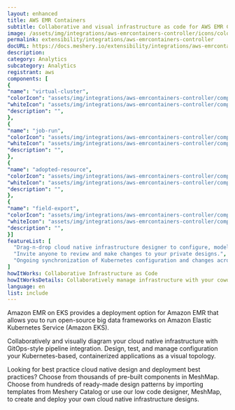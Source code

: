 ```yaml
---
layout: enhanced
title: AWS EMR Containers
subtitle: Collaborative and visual infrastructure as code for AWS EMR Containers
image: /assets/img/integrations/aws-emrcontainers-controller/icons/color/aws-emrcontainers-controller-color.svg
permalink: extensibility/integrations/aws-emrcontainers-controller
docURL: https://docs.meshery.io/extensibility/integrations/aws-emrcontainers-controller
description: 
category: Analytics
subcategory: Analytics
registrant: aws
components: [
{
"name": "virtual-cluster",
"colorIcon": "assets/img/integrations/aws-emrcontainers-controller/components/virtual-cluster/icons/color/virtual-cluster-color.svg",
"whiteIcon": "assets/img/integrations/aws-emrcontainers-controller/components/virtual-cluster/icons/white/virtual-cluster-white.svg",
"description": "",
},
{
"name": "job-run",
"colorIcon": "assets/img/integrations/aws-emrcontainers-controller/components/job-run/icons/color/job-run-color.svg",
"whiteIcon": "assets/img/integrations/aws-emrcontainers-controller/components/job-run/icons/white/job-run-white.svg",
"description": "",
},
{
"name": "adopted-resource",
"colorIcon": "assets/img/integrations/aws-emrcontainers-controller/components/adopted-resource/icons/color/adopted-resource-color.svg",
"whiteIcon": "assets/img/integrations/aws-emrcontainers-controller/components/adopted-resource/icons/white/adopted-resource-white.svg",
"description": "",
},
{
"name": "field-export",
"colorIcon": "assets/img/integrations/aws-emrcontainers-controller/components/field-export/icons/color/field-export-color.svg",
"whiteIcon": "assets/img/integrations/aws-emrcontainers-controller/components/field-export/icons/white/field-export-white.svg",
"description": "",
}]
featureList: [
  "Drag-n-drop cloud native infrastructure designer to configure, model, and deploy your workloads.",
  "Invite anyone to review and make changes to your private designs.",
  "Ongoing synchronization of Kubernetes configuration and changes across any number of clusters."
]
howItWorks: Collaborative Infrastructure as Code
howItWorksDetails: Collaboratively manage infrastructure with your coworkers synchronously sharing the same designs.
language: en
list: include
---
```

<p>
Amazon EMR on EKS provides a deployment option for Amazon EMR that allows you to run open-source big data frameworks on Amazon Elastic Kubernetes Service (Amazon EKS).
</p>
<p>
    Collaboratively and visually diagram your cloud native infrastructure with GitOps-style pipeline integration. Design, test, and manage configuration your Kubernetes-based, containerized applications as a visual topology.
</p>
<p>
    Looking for best practice cloud native design and deployment best practices? Choose from thousands of pre-built components in MeshMap. Choose from hundreds of ready-made design patterns by importing templates from Meshery Catalog or use our low code designer, MeshMap, to create and deploy your own cloud native infrastructure designs.
</p>
